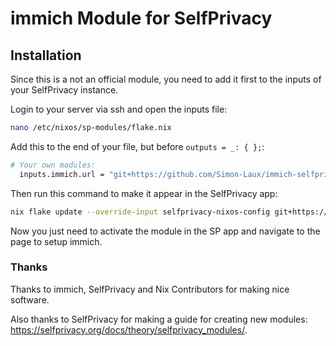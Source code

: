 # immich Module for SelfPrivacy

## Installation

Since this is a not an official module, you need to add it first
to the inputs of your SelfPrivacy instance.

Login to your server via ssh and open the inputs file:
```sh
nano /etc/nixos/sp-modules/flake.nix
```

Add this to the end of your file, but before `outputs = _: { };`:
```nix
# Your own modules:
  inputs.immich.url = "git+https://github.com/Simon-Laux/immich-selfprivacy-module";
```

Then run this command to make it appear in the SelfPrivacy app:
```sh
nix flake update --override-input selfprivacy-nixos-config git+https://git.selfprivacy.org/SelfPrivacy/selfprivacy-nixos-config.git?ref=flakes
```

Now you just need to activate the module in the SP app and navigate to the page to setup immich.

### Thanks

Thanks to immich, SelfPrivacy and Nix Contributors for making nice software.

Also thanks to SelfPrivacy for making a guide for creating new modules: <https://selfprivacy.org/docs/theory/selfprivacy_modules/>.
